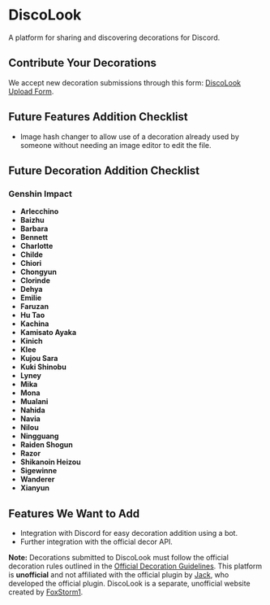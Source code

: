 # DiscoLook

A platform for sharing and discovering decorations for Discord.

## Contribute Your Decorations

We accept new decoration submissions through this form: [DiscoLook Upload Form](https://discolook.github.io/upload).

## Future Features Addition Checklist

- Image hash changer to allow use of a decoration already used by someone without needing an image editor to edit the file.

## Future Decoration Addition Checklist

### Genshin Impact

- **Arlecchino**
- **Baizhu**
- **Barbara**
- **Bennett**
- **Charlotte**
- **Childe**
- **Chiori**
- **Chongyun**
- **Clorinde**
- **Dehya**
- **Emilie**
- **Faruzan**
- **Hu Tao**
- **Kachina**
- **Kamisato Ayaka**
- **Kinich**
- **Klee**
- **Kujou Sara**
- **Kuki Shinobu**
- **Lyney**
- **Mika**
- **Mona**
- **Mualani**
- **Nahida**
- **Navia**
- **Nilou**
- **Ningguang**
- **Raiden Shogun**
- **Razor**
- **Shikanoin Heizou**
- **Sigewinne**
- **Wanderer**
- **Xianyun**

## Features We Want to Add

- Integration with Discord for easy decoration addition using a bot.
- Further integration with the official decor API.

**Note:** Decorations submitted to DiscoLook must follow the official decoration rules outlined in the [Official Decoration Guidelines](https://github.com/decor-discord/.github/blob/main/GUIDELINES.md). This platform is **unofficial** and not affiliated with the official plugin by [Jack](https://discordapp.com/users/890228870559698955), who developed the official plugin. DiscoLook is a separate, unofficial website created by [FoxStorm1](https://discordapp.com/users/789872551731527690).
